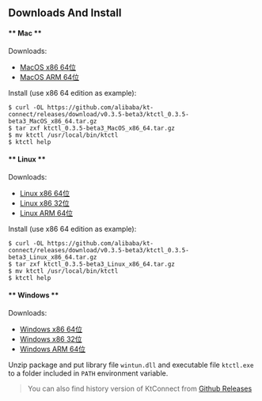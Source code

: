 Downloads And Install
---

<!-- tabs:start -->

#### ** Mac **

Downloads:

* [MacOS x86 64位](https://github.com/alibaba/kt-connect/releases/download/v0.3.5-beta3/ktctl_0.3.5-beta3_MacOS_x86_64.tar.gz)
* [MacOS ARM 64位](https://github.com/alibaba/kt-connect/releases/download/v0.3.5-beta3/ktctl_0.3.5-beta3_MacOS_arm_64.tar.gz)

Install (use x86 64 edition as example):

```
$ curl -OL https://github.com/alibaba/kt-connect/releases/download/v0.3.5-beta3/ktctl_0.3.5-beta3_MacOS_x86_64.tar.gz
$ tar zxf ktctl_0.3.5-beta3_MacOS_x86_64.tar.gz
$ mv ktctl /usr/local/bin/ktctl
$ ktctl help
```

#### ** Linux **

Downloads:

* [Linux x86 64位](https://github.com/alibaba/kt-connect/releases/download/v0.3.5-beta3/ktctl_0.3.5-beta3_Linux_x86_64.tar.gz)
* [Linux x86 32位](https://github.com/alibaba/kt-connect/releases/download/v0.3.5-beta3/ktctl_0.3.5-beta3_linux_i386.tar.gz)
* [Linux ARM 64位](https://github.com/alibaba/kt-connect/releases/download/v0.3.5-beta3/ktctl_0.3.5-beta3_Linux_arm_64.tar.gz)

Install (use x86 64 edition as example):

```
$ curl -OL https://github.com/alibaba/kt-connect/releases/download/v0.3.5-beta3/ktctl_0.3.5-beta3_Linux_x86_64.tar.gz
$ tar zxf ktctl_0.3.5-beta3_Linux_x86_64.tar.gz
$ mv ktctl /usr/local/bin/ktctl
$ ktctl help
```

#### ** Windows **

Downloads:

* [Windows x86 64位](https://github.com/alibaba/kt-connect/releases/download/v0.3.5-beta3/ktctl_0.3.5-beta3_Windows_x86_64.zip)
* [Windows x86 32位](https://github.com/alibaba/kt-connect/releases/download/v0.3.5-beta3/ktctl_0.3.5-beta3_Windows_i386.zip)
* [Windows ARM 64位](https://github.com/alibaba/kt-connect/releases/download/v0.3.5-beta3/ktctl_0.3.5-beta3_Windows_arm_64.zip)

Unzip package and put library file `wintun.dll` and executable file `ktctl.exe` to a folder included in `PATH` environment variable.

<!-- tabs:end -->

> You can also find history version of KtConnect from [Github Releases](https://github.com/alibaba/kt-connect/releases)

